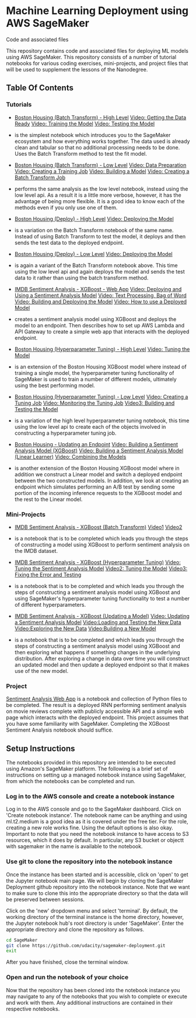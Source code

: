 # Machine Learning Deployment using AWS SageMaker

Code and associated files 

This repository contains code and associated files for deploying ML models using AWS SageMaker. This repository consists of a number of tutorial notebooks for various coding exercises, mini-projects, and project files that will be used to supplement the lessons of the Nanodegree.

## Table Of Contents

### Tutorials
* [Boston Housing (Batch Transform) - High Level](https://github.com/udacity/sagemaker-deployment/tree/master/Tutorials/Boston%20Housing%20-%20XGBoost%20(Batch%20Transform)%20-%20High%20Level.ipynb) 
[Video: Getting the Data Ready](https://youtu.be/78y5cTR-JxM)  [Video: Training the Model](https://youtu.be/rqYlkCTLmIY) [Video: Testing the Model](https://youtu.be/CZRKuS_qYtg)
- is the simplest notebook which introduces you to the SageMaker ecosystem and how everything works together. The data used is already clean and tabular so that no additional processing needs to be done. Uses the Batch Transform method to test the fit model.
* [Boston Housing (Batch Transform) - Low Level](https://github.com/udacity/sagemaker-deployment/tree/master/Tutorials/Boston%20Housing%20-%20XGBoost%20(Batch%20Transform)%20-%20Low%20Level.ipynb) 
[Video: Data Preparation](https://youtu.be/TA-Ms7djeL0)  [Video: Creating a Training Job](https://youtu.be/1CIbWNUSZXo) [Video: Building a Model](https://youtu.be/JJyVsmcV2M4)   [Video: Creating a Batch Transform Job](https://youtu.be/JwPJMYRl3nw)
- performs the same analysis as the low level notebook, instead using the low level api. As a result it is a little more verbose, however, it has the advantage of being more flexible. It is a good idea to know each of the methods even if you only use one of them.
* [Boston Housing (Deploy) - High Level](https://github.com/udacity/sagemaker-deployment/blob/master/Tutorials/Boston%20Housing%20-%20XGBoost%20(Deploy)%20-%20High%20Level.ipynb) [Video: Deploying the Model](https://youtu.be/0PBsV-SzSlo)
- is a variation on the Batch Transform notebook of the same name. Instead of using Batch Transform to test the model, it deploys and then sends the test data to the deployed endpoint.
* [Boston Housing (Deploy) - Low Level](https://github.com/udacity/sagemaker-deployment/blob/master/Tutorials/Boston%20Housing%20-%20XGBoost%20(Deploy)%20-%20Low%20Level.ipynb) [Video: Deploying the Model](https://youtu.be/1lzWAzypJ9k)
- is again a variant of the Batch Transform notebook above. This time using the low level api and again deploys the model and sends the test data to it rather than using the batch transform method.
* [IMDB Sentiment Analysis - XGBoost - Web App](https://github.com/udacity/sagemaker-deployment/blob/master/Tutorials/IMDB%20Sentiment%20Analysis%20-%20XGBoost%20-%20Web%20App.ipynb) [Video: Deploying and Using a Sentiment Analysis Model](https://youtu.be/r7XVQEojRKk)  [Video: Text Processing, Bag of Word](https://youtu.be/A7M1z8yLl0w)  [Video: Building and Deploying the Model](https://youtu.be/JCiQhhXbeuc)  [Video: How to use a Deployed Model](https://youtu.be/WTwj-7XcTro)
- creates a sentiment analysis model using XGBoost and deploys the model to an endpoint. Then describes how to set up AWS Lambda and API Gateway to create a simple web app that interacts with the deployed endpoint.
* [Boston Housing (Hyperparameter Tuning) - High Level](https://github.com/udacity/sagemaker-deployment/tree/master/Tutorials/Boston%20Housing%20-%20XGBoost%20(Hyperparameter%20Tuning)%20-%20High%20Level.ipynb) 
[Video: Tuning the Model](https://youtu.be/lsYRtKivrGc)
- is an extension of the Boston Housing XGBoost model where instead of training a single model, the hyperparameter tuning functionality of SageMaker is used to train a number of different models, ultimately using the best performing model.
* [Boston Housing (Hyperparameter Tuning) - Low Level](https://github.com/udacity/sagemaker-deployment/tree/master/Tutorials/Boston%20Housing%20-%20XGBoost%20(Hyperparameter%20Tuning)%20-%20Low%20Level.ipynb) 
[Video: Creating a Tuning Job](https://youtu.be/vlsZ-jC5C8Y)  [Video: Monitoring the Tuning Job](https://youtu.be/WXjIkSHYEyM) [Video3: Building and Testing the Model](https://youtu.be/ap7d7DZL0Ic)
- is a variation of the high level hyperparameter tuning notebook, this time using the low level api to create each of the objects involved in constructing a hyperparameter tuning job.
* [Boston Housing - Updating an Endpoint](https://github.com/udacity/sagemaker-deployment/tree/master/Tutorials/Boston%20Housing%20-%20Updating%20an%20Endpoint.ipynb) [Video: Building a Sentiment Analysis Model (XGBoost)](https://youtu.be/dwRkA0ig3uU) [Video: Building a Sentiment Analysis Model (Linear Learner)](https://youtu.be/7TdiVF6qS1k)  [Video: Combining the Models](https://youtu.be/OYYJerDHu0o)
- is another extension of the Boston Housing XGBoost model where in addition we construct a Linear model and switch a deployed endpoint between the two constructed models. In addition, we look at creating an endpoint which simulates performing an A/B test by sending some portion of the incoming inference requests to the XGBoost model and the rest to the Linear model.

### Mini-Projects
* [IMDB Sentiment Analysis - XGBoost (Batch Transform)](https://github.com/udacity/sagemaker-deployment/tree/master/Mini-Projects/IMDB%20Sentiment%20Analysis%20-%20XGBoost%20(Batch%20Transform).ipynb) [Video1](https://youtu.be/ouLvRqMMbbY) [Video2](https://youtu.be/utUxiW-tZrY)
- is a notebook that is to be completed which leads you through the steps of constructing a model using XGBoost to perform sentiment analysis on the IMDB dataset.
* [IMDB Sentiment Analysis - XGBoost (Hyperparameter Tuning)](https://github.com/udacity/sagemaker-deployment/tree/master/Mini-Projects/IMDB%20Sentiment%20Analysis%20-%20XGBoost%20(Hyperparameter%20Tuning).ipynb) [Video: Tuning the Sentiment Analysis Model](https://youtu.be/7XORMSX7vAY)  [Video2: Tuning the Model](https://youtu.be/Q2Vthdca49I) [Video3: Fixing the Error and Testing](https://youtu.be/i-EjGkZ8z30)
- is a notebook that is to be completed and which leads you through the steps of constructing a sentiment analysis model using XGBoost and using SageMaker's hyperparameter tuning functionality to test a number of different hyperparameters.
* [IMDB Sentiment Analysis - XGBoost (Updating a Model)](https://github.com/udacity/sagemaker-deployment/tree/master/Mini-Projects/IMDB%20Sentiment%20Analysis%20-%20XGBoost%20(Updating%20a%20Model).ipynb) [Video: Updating a Sentiment Analysis Model](https://youtu.be/v7dYwxuKXzI) [Video:Loading and Testing the New Data](https://youtu.be/75RxW3R6674) [Video:Exploring the New Data](https://youtu.be/sEBK1dmiUfE)  [Video:Building a New Model](https://youtu.be/RUVxrKcWAsU)
- is a notebook that is to be completed and which leads you through the steps of constructing a sentiment analysis model using XGBoost and then exploring what happens if something changes in the underlying distribution. After exploring a change in data over time you will construct an updated model and then update a deployed endpoint so that it makes use of the new model.

### Project

[Sentiment Analysis Web App](https://github.com/udacity/sagemaker-deployment/tree/master/Project) is a notebook and collection of Python files to be completed. The result is a deployed RNN performing sentiment analysis on movie reviews complete with publicly accessible API and a simple web page which interacts with the deployed endpoint. This project assumes that you have some familiarity with SageMaker. Completing the XGBoost Sentiment Analysis notebook should suffice.

## Setup Instructions

The notebooks provided in this repository are intended to be executed using Amazon's SageMaker platform. The following is a brief set of instructions on setting up a managed notebook instance using SageMaker, from which the notebooks can be completed and run.

### Log in to the AWS console and create a notebook instance

Log in to the AWS console and go to the SageMaker dashboard. Click on 'Create notebook instance'. The notebook name can be anything and using ml.t2.medium is a good idea as it is covered under the free tier. For the role, creating a new role works fine. Using the default options is also okay. Important to note that you need the notebook instance to have access to S3 resources, which it does by default. In particular, any S3 bucket or objectt with sagemaker in the name is available to the notebook.

### Use git to clone the repository into the notebook instance

Once the instance has been started and is accessible, click on 'open' to get the Jupyter notebook main page. We will begin by cloning the SageMaker Deployment github repository into the notebook instance. Note that we want to make sure to clone this into the appropriate directory so that the data will be preserved between sessions.

Click on the 'new' dropdown menu and select 'terminal'. By default, the working directory of the terminal instance is the home directory, however, the Jupyter notebook hub's root directory is under 'SageMaker'. Enter the appropriate directory and clone the repository as follows.

```bash
cd SageMaker
git clone https://github.com/udacity/sagemaker-deployment.git
exit
```

After you have finished, close the terminal window.

### Open and run the notebook of your choice

Now that the repository has been cloned into the notebook instance you may navigate to any of the notebooks that you wish to complete or execute and work with them. Any additional instructions are contained in their respective notebooks.
